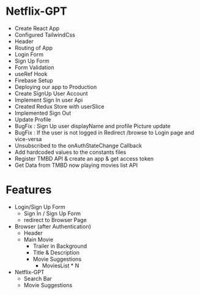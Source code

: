 # Netflix-GPT

- Create React App
- Configured TailwindCss
- Header
- Routing of App
- Login Form
- Sign Up Form
- Form Validation
- useRef Hook
- Firebase Setup
- Deploying our app to Production
- Create SignUp User Account
- Implement Sign In user Api
- Created Redux Store with userSlice
- Implemented Sign Out
- Update Profile
- BugFix : Sign Up user displayName and profile Picture update
- BugFix : If the user is not logged in Redirect /browse to Login page and vice-versa
- Unsubscribed to the onAuthStateChange Callback
- Add hardcoded values to the constants files
- Register TMBD API & create an app & get access token
- Get Data from TMBD now playing movies list API

# Features

- Login/Sign Up Form
  - Sign In / Sign Up Form
  - redirect to Browser Page
- Browser (after Authentication)
  - Header
  - Main Movie
    - Trailer in Background
    - Title & Description
    - Movie Suggestions
      - MoviesList \* N
- Netflix-GPT
  - Search Bar
  - Movie Suggestions
